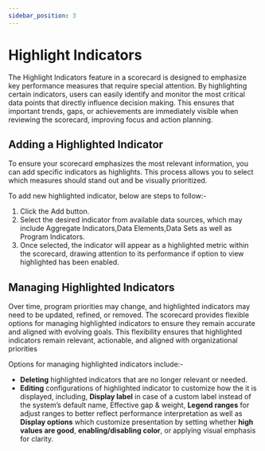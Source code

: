 ```yaml
---
sidebar_position: 3
---
```


# Highlight Indicators

The Highlight Indicators feature in a scorecard is designed to emphasize key performance measures that require special attention. By highlighting certain indicators, users can easily identify and monitor the most critical data points that directly influence decision making. This ensures that important trends, gaps, or achievements are immediately visible when reviewing the scorecard, improving focus and action planning.

## Adding a Highlighted Indicator
To ensure your scorecard emphasizes the most relevant information, you can add specific indicators as highlights. This process allows you to select which measures should stand out and be visually prioritized.

To add new highlighted indicator, below are steps to follow:-
1. Click the Add button.
2. Select the desired indicator from available data sources, which may include Aggregate Indicators,Data Elements,Data Sets as well as Program Indicators.
3. Once selected, the indicator will appear as a highlighted metric within the scorecard, drawing attention to its performance if option to view highlighted has been enabled.

## Managing Highlighted Indicators
Over time, program priorities may change, and highlighted indicators may need to be updated, refined, or removed. The scorecard provides flexible options for managing highlighted indicators to ensure they remain accurate and aligned with evolving goals. This flexibility ensures that highlighted indicators remain relevant, actionable, and aligned with organizational priorities

Options for managing highlighted indicators include:-
 - **Deleting** highlighted indicators that are no longer relevant or needed.
 - **Editing** configurations of highlighted indicator to customize how the it is displayed, including, **Display label** in case of a custom label instead of the system’s default name, Effective gap & weight, **Legend ranges** for adjust ranges to better reflect performance interpretation as well as **Display options** which customize presentation by setting whether **high values are good**, **enabling/disabling color**, or applying visual emphasis for clarity.





